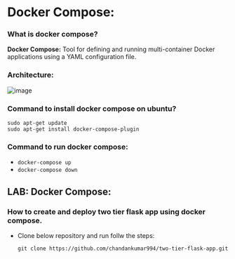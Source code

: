 # Docker Compose:

### What is docker compose?
**Docker Compose:** Tool for defining and running multi-container Docker applications using a YAML configuration file.

### Architecture:

![image](https://github.com/chandankumar994/DevOps-Mastery/assets/15160387/6ba0b05d-20bc-4cbf-9760-5db48f24e019)

### Command to install docker compose on ubuntu?
```
sudo apt-get update
sudo apt-get install docker-compose-plugin
```

### Command to run docker compose:
- `docker-compose up`
- `docker-compose down`


## LAB: Docker Compose: 

### How to create and deploy two tier flask app using docker compose.
- Clone below repository and run follw the steps:
  ```
  git clone https://github.com/chandankumar994/two-tier-flask-app.git
  ```

